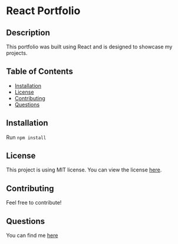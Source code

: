 # React Portfolio

## Description

This portfolio was built using React and is designed to showcase my projects.

## Table of Contents

- [Installation](#installation)
- [License](#license)
- [Contributing](#contributing)
- [Questions](#questions)

## Installation

Run `npm install`

## License

This project is using MIT license. You can view the license [here](license.txt).

## Contributing

Feel free to contribute!

## Questions

You can find me [here](https://github.com/gizem03)
